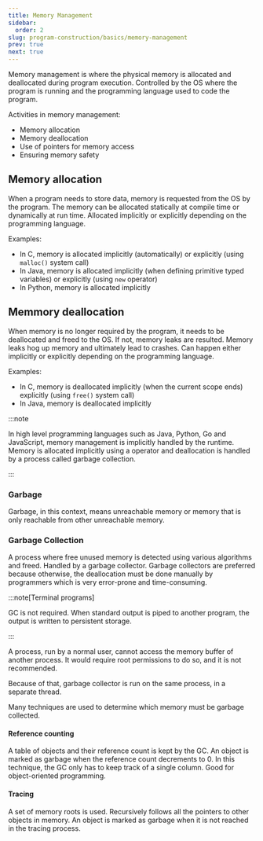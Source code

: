```yaml
---
title: Memory Management
sidebar:
  order: 2
slug: program-construction/basics/memory-management
prev: true
next: true
---
```


Memory management is where the physical memory is allocated and deallocated
during program execution. Controlled by the OS where the program is running and
the programming language used to code the program.

Activities in memory management:

- Memory allocation
- Memory deallocation
- Use of pointers for memory access
- Ensuring memory safety

## Memory allocation

When a program needs to store data, memory is requested from the OS by the
program. The memory can be allocated statically at compile time or dynamically
at run time. Allocated implicitly or explicitly depending on the programming
language.

Examples:

- In C, memory is allocated implicitly (automatically) or explicitly (using
  `malloc()` system call)
- In Java, memory is allocated implicitly (when defining primitive typed
  variables) or explicitly (using `new` operator)
- In Python, memory is allocated implicitly

## Memmory deallocation

When memory is no longer required by the program, it needs to be deallocated and
freed to the OS. If not, memory leaks are resulted. Memory leaks hog up memory
and ultimately lead to crashes. Can happen either implicitly or explicitly
depending on the programming language.

Examples:

- In C, memory is deallocated implicitly (when the current scope ends)
  explicitly (using `free()` system call)
- In Java, memory is deallocated implicitly

:::note

In high level programming languages such as Java, Python, Go and JavaScript,
memory management is implicitly handled by the runtime. Memory is allocated
implicitly using a operator and deallocation is handled by a process called
garbage collection.

:::

### Garbage

Garbage, in this context, means unreachable memory or memory that is only
reachable from other unreachable memory.

### Garbage Collection

A process where free unused memory is detected using various algorithms and
freed. Handled by a garbage collector. Garbage collectors are preferred because
otherwise, the deallocation must be done manually by programmers which is very
error-prone and time-consuming.

:::note[Terminal programs]

GC is not required. When standard output is piped to another program, the output
is written to persistent storage.

:::

A process, run by a normal user, cannot access the memory buffer of another
process. It would require root permissions to do so, and it is not recommended.

Because of that, garbage collector is run on the same process, in a separate
thread.

Many techniques are used to determine which memory must be garbage collected.

#### Reference counting

A table of objects and their reference count is kept by the GC. An object is
marked as garbage when the reference count decrements to 0. In this technique,
the GC only has to keep track of a single column. Good for object-oriented
programming.

#### Tracing

A set of memory roots is used. Recursively follows all the pointers to other
objects in memory. An object is marked as garbage when it is not reached in the
tracing process.
